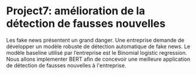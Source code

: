 # Project7: amélioration de la détection de fausses nouvelles

Les fake news présentent un grand danger. Une entreprise demande de développer un modèle robuste de détection automatique de fake news. Le modèle baseline utilisé par l’entreprise est le Binomial logistic regression. Nous allons implementer BERT afin de concevoir une meilleure application de détection de fausses nouvelles à l'entreprise.




